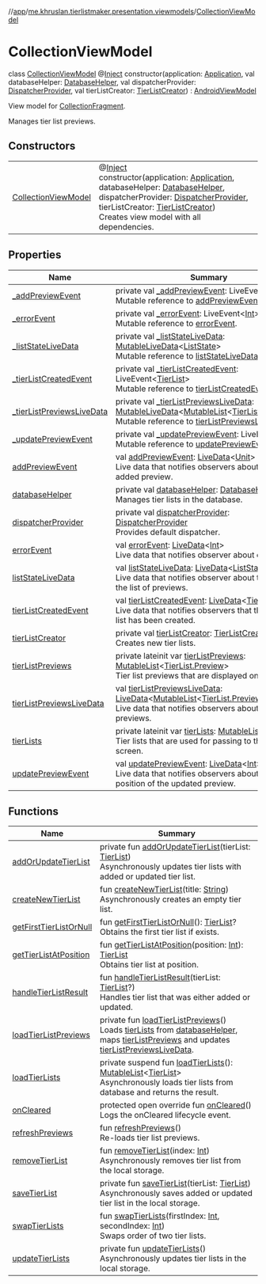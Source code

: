 //[app](../../../index.md)/[me.khruslan.tierlistmaker.presentation.viewmodels](../index.md)/[CollectionViewModel](index.md)

# CollectionViewModel

class [CollectionViewModel](index.md) @[Inject](https://javax-inject.github.io/javax-inject/api/javax/inject/Inject.html) constructor(application: [Application](https://developer.android.com/reference/kotlin/android/app/Application.html), val databaseHelper: [DatabaseHelper](../../me.khruslan.tierlistmaker.data.providers.database/-database-helper/index.md), val dispatcherProvider: [DispatcherProvider](../../me.khruslan.tierlistmaker.data.providers.dispatchers/-dispatcher-provider/index.md), val tierListCreator: [TierListCreator](../../me.khruslan.tierlistmaker.data.providers.tierlist/-tier-list-creator/index.md)) : [AndroidViewModel](https://developer.android.com/reference/kotlin/androidx/lifecycle/AndroidViewModel.html)

View model for [CollectionFragment](../../me.khruslan.tierlistmaker.presentation.screens.home/-collection-fragment/index.md).

Manages tier list previews.

## Constructors

| | |
|---|---|
| [CollectionViewModel](-collection-view-model.md) | @[Inject](https://javax-inject.github.io/javax-inject/api/javax/inject/Inject.html) <br>constructor(application: [Application](https://developer.android.com/reference/kotlin/android/app/Application.html), databaseHelper: [DatabaseHelper](../../me.khruslan.tierlistmaker.data.providers.database/-database-helper/index.md), dispatcherProvider: [DispatcherProvider](../../me.khruslan.tierlistmaker.data.providers.dispatchers/-dispatcher-provider/index.md), tierListCreator: [TierListCreator](../../me.khruslan.tierlistmaker.data.providers.tierlist/-tier-list-creator/index.md))<br>Creates view model with all dependencies. |

## Properties

| Name | Summary |
|---|---|
| [_addPreviewEvent](_add-preview-event.md) | private val [_addPreviewEvent](_add-preview-event.md): LiveEvent&lt;[Unit](https://kotlinlang.org/api/latest/jvm/stdlib/kotlin/-unit/index.html)&gt;<br>Mutable reference to [addPreviewEvent](add-preview-event.md). |
| [_errorEvent](_error-event.md) | private val [_errorEvent](_error-event.md): LiveEvent&lt;[Int](https://kotlinlang.org/api/latest/jvm/stdlib/kotlin/-int/index.html)&gt;<br>Mutable reference to [errorEvent](error-event.md). |
| [_listStateLiveData](_list-state-live-data.md) | private val [_listStateLiveData](_list-state-live-data.md): [MutableLiveData](https://developer.android.com/reference/kotlin/androidx/lifecycle/MutableLiveData.html)&lt;[ListState](../../me.khruslan.tierlistmaker.presentation.models/-list-state/index.md)&gt;<br>Mutable reference to [listStateLiveData](list-state-live-data.md). |
| [_tierListCreatedEvent](_tier-list-created-event.md) | private val [_tierListCreatedEvent](_tier-list-created-event.md): LiveEvent&lt;[TierList](../../me.khruslan.tierlistmaker.data.models.tierlist/-tier-list/index.md)&gt;<br>Mutable reference to [tierListCreatedEvent](tier-list-created-event.md). |
| [_tierListPreviewsLiveData](_tier-list-previews-live-data.md) | private val [_tierListPreviewsLiveData](_tier-list-previews-live-data.md): [MutableLiveData](https://developer.android.com/reference/kotlin/androidx/lifecycle/MutableLiveData.html)&lt;[MutableList](https://kotlinlang.org/api/latest/jvm/stdlib/kotlin.collections/-mutable-list/index.html)&lt;[TierList.Preview](../../me.khruslan.tierlistmaker.data.models.tierlist/-tier-list/-preview/index.md)&gt;&gt;<br>Mutable reference to [tierListPreviewsLiveData](tier-list-previews-live-data.md). |
| [_updatePreviewEvent](_update-preview-event.md) | private val [_updatePreviewEvent](_update-preview-event.md): LiveEvent&lt;[Int](https://kotlinlang.org/api/latest/jvm/stdlib/kotlin/-int/index.html)&gt;<br>Mutable reference to [updatePreviewEvent](update-preview-event.md). |
| [addPreviewEvent](add-preview-event.md) | val [addPreviewEvent](add-preview-event.md): [LiveData](https://developer.android.com/reference/kotlin/androidx/lifecycle/LiveData.html)&lt;[Unit](https://kotlinlang.org/api/latest/jvm/stdlib/kotlin/-unit/index.html)&gt;<br>Live data that notifies observers about the newly added preview. |
| [databaseHelper](database-helper.md) | private val [databaseHelper](database-helper.md): [DatabaseHelper](../../me.khruslan.tierlistmaker.data.providers.database/-database-helper/index.md)<br>Manages tier lists in the database. |
| [dispatcherProvider](dispatcher-provider.md) | private val [dispatcherProvider](dispatcher-provider.md): [DispatcherProvider](../../me.khruslan.tierlistmaker.data.providers.dispatchers/-dispatcher-provider/index.md)<br>Provides default dispatcher. |
| [errorEvent](error-event.md) | val [errorEvent](error-event.md): [LiveData](https://developer.android.com/reference/kotlin/androidx/lifecycle/LiveData.html)&lt;[Int](https://kotlinlang.org/api/latest/jvm/stdlib/kotlin/-int/index.html)&gt;<br>Live data that notifies observer about errors. |
| [listStateLiveData](list-state-live-data.md) | val [listStateLiveData](list-state-live-data.md): [LiveData](https://developer.android.com/reference/kotlin/androidx/lifecycle/LiveData.html)&lt;[ListState](../../me.khruslan.tierlistmaker.presentation.models/-list-state/index.md)&gt;<br>Live data that notifies observer about the state of the list of previews. |
| [tierListCreatedEvent](tier-list-created-event.md) | val [tierListCreatedEvent](tier-list-created-event.md): [LiveData](https://developer.android.com/reference/kotlin/androidx/lifecycle/LiveData.html)&lt;[TierList](../../me.khruslan.tierlistmaker.data.models.tierlist/-tier-list/index.md)&gt;<br>Live data that notifies observers that the new tier list has been created. |
| [tierListCreator](tier-list-creator.md) | private val [tierListCreator](tier-list-creator.md): [TierListCreator](../../me.khruslan.tierlistmaker.data.providers.tierlist/-tier-list-creator/index.md)<br>Creates new tier lists. |
| [tierListPreviews](tier-list-previews.md) | private lateinit var [tierListPreviews](tier-list-previews.md): [MutableList](https://kotlinlang.org/api/latest/jvm/stdlib/kotlin.collections/-mutable-list/index.html)&lt;[TierList.Preview](../../me.khruslan.tierlistmaker.data.models.tierlist/-tier-list/-preview/index.md)&gt;<br>Tier list previews that are displayed on UI. |
| [tierListPreviewsLiveData](tier-list-previews-live-data.md) | val [tierListPreviewsLiveData](tier-list-previews-live-data.md): [LiveData](https://developer.android.com/reference/kotlin/androidx/lifecycle/LiveData.html)&lt;[MutableList](https://kotlinlang.org/api/latest/jvm/stdlib/kotlin.collections/-mutable-list/index.html)&lt;[TierList.Preview](../../me.khruslan.tierlistmaker.data.models.tierlist/-tier-list/-preview/index.md)&gt;&gt;<br>Live data that notifies observers about the tier list previews. |
| [tierLists](tier-lists.md) | private lateinit var [tierLists](tier-lists.md): [MutableList](https://kotlinlang.org/api/latest/jvm/stdlib/kotlin.collections/-mutable-list/index.html)&lt;[TierList](../../me.khruslan.tierlistmaker.data.models.tierlist/-tier-list/index.md)&gt;<br>Tier lists that are used for passing to the next screen. |
| [updatePreviewEvent](update-preview-event.md) | val [updatePreviewEvent](update-preview-event.md): [LiveData](https://developer.android.com/reference/kotlin/androidx/lifecycle/LiveData.html)&lt;[Int](https://kotlinlang.org/api/latest/jvm/stdlib/kotlin/-int/index.html)&gt;<br>Live data that notifies observers about the position of the updated preview. |

## Functions

| Name | Summary |
|---|---|
| [addOrUpdateTierList](add-or-update-tier-list.md) | private fun [addOrUpdateTierList](add-or-update-tier-list.md)(tierList: [TierList](../../me.khruslan.tierlistmaker.data.models.tierlist/-tier-list/index.md))<br>Asynchronously updates tier lists with added or updated tier list. |
| [createNewTierList](create-new-tier-list.md) | fun [createNewTierList](create-new-tier-list.md)(title: [String](https://kotlinlang.org/api/latest/jvm/stdlib/kotlin/-string/index.html))<br>Asynchronously creates an empty tier list. |
| [getFirstTierListOrNull](get-first-tier-list-or-null.md) | fun [getFirstTierListOrNull](get-first-tier-list-or-null.md)(): [TierList](../../me.khruslan.tierlistmaker.data.models.tierlist/-tier-list/index.md)?<br>Obtains the first tier list if exists. |
| [getTierListAtPosition](get-tier-list-at-position.md) | fun [getTierListAtPosition](get-tier-list-at-position.md)(position: [Int](https://kotlinlang.org/api/latest/jvm/stdlib/kotlin/-int/index.html)): [TierList](../../me.khruslan.tierlistmaker.data.models.tierlist/-tier-list/index.md)<br>Obtains tier list at position. |
| [handleTierListResult](handle-tier-list-result.md) | fun [handleTierListResult](handle-tier-list-result.md)(tierList: [TierList](../../me.khruslan.tierlistmaker.data.models.tierlist/-tier-list/index.md)?)<br>Handles tier list that was either added or updated. |
| [loadTierListPreviews](load-tier-list-previews.md) | private fun [loadTierListPreviews](load-tier-list-previews.md)()<br>Loads [tierLists](tier-lists.md) from [databaseHelper](database-helper.md), maps [tierListPreviews](tier-list-previews.md) and updates [tierListPreviewsLiveData](tier-list-previews-live-data.md). |
| [loadTierLists](load-tier-lists.md) | private suspend fun [loadTierLists](load-tier-lists.md)(): [MutableList](https://kotlinlang.org/api/latest/jvm/stdlib/kotlin.collections/-mutable-list/index.html)&lt;[TierList](../../me.khruslan.tierlistmaker.data.models.tierlist/-tier-list/index.md)&gt;<br>Asynchronously loads tier lists from database and returns the result. |
| [onCleared](on-cleared.md) | protected open override fun [onCleared](on-cleared.md)()<br>Logs the onCleared lifecycle event. |
| [refreshPreviews](refresh-previews.md) | fun [refreshPreviews](refresh-previews.md)()<br>Re-loads tier list previews. |
| [removeTierList](remove-tier-list.md) | fun [removeTierList](remove-tier-list.md)(index: [Int](https://kotlinlang.org/api/latest/jvm/stdlib/kotlin/-int/index.html))<br>Asynchronously removes tier list from the local storage. |
| [saveTierList](save-tier-list.md) | private fun [saveTierList](save-tier-list.md)(tierList: [TierList](../../me.khruslan.tierlistmaker.data.models.tierlist/-tier-list/index.md))<br>Asynchronously saves added or updated tier list in the local storage. |
| [swapTierLists](swap-tier-lists.md) | fun [swapTierLists](swap-tier-lists.md)(firstIndex: [Int](https://kotlinlang.org/api/latest/jvm/stdlib/kotlin/-int/index.html), secondIndex: [Int](https://kotlinlang.org/api/latest/jvm/stdlib/kotlin/-int/index.html))<br>Swaps order of two tier lists. |
| [updateTierLists](update-tier-lists.md) | private fun [updateTierLists](update-tier-lists.md)()<br>Asynchronously updates tier lists in the local storage. |
